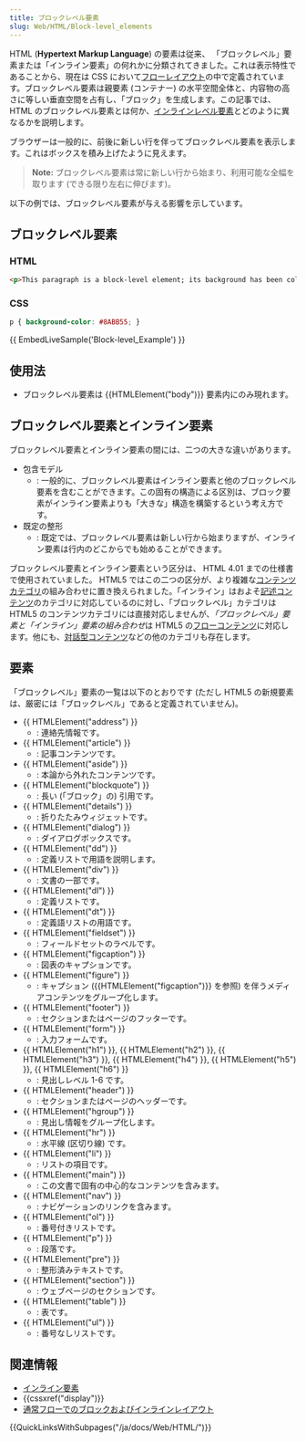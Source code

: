 ```yaml
---
title: ブロックレベル要素
slug: Web/HTML/Block-level_elements
---
```


HTML (**Hypertext Markup Language**) の要素は従来、 「ブロックレベル」要素または「インライン要素」の何れかに分類されてきました。これは表示特性であることから、現在は CSS において[フローレイアウト](/ja/docs/Web/CSS/CSS_Flow_Layout)の中で定義されています。ブロックレベル要素は親要素 (コンテナー) の水平空間全体と、内容物の高さに等しい垂直空間を占有し、「ブロック」を生成します。この記事では、 HTML のブロックレベル要素とは何か、[インラインレベル要素](/ja/docs/Web/HTML/Inline-level_elements)とどのように異なるかを説明します。

ブラウザーは一般的に、前後に新しい行を伴ってブロックレベル要素を表示します。これはボックスを積み上げたように見えます。

> **Note:** ブロックレベル要素は常に新しい行から始まり、利用可能な全幅を取ります (できる限り左右に伸びます)。

以下の例では、ブロックレベル要素が与える影響を示しています。

## ブロックレベル要素

### HTML

```html
<p>This paragraph is a block-level element; its background has been colored to display the paragraph's parent element.</p>
```

### CSS

```css
p { background-color: #8ABB55; }
```

{{ EmbedLiveSample('Block-level_Example') }}

## 使用法

- ブロックレベル要素は {{HTMLElement("body")}} 要素内にのみ現れます。

## ブロックレベル要素とインライン要素

ブロックレベル要素とインライン要素の間には、二つの大きな違いがあります。

- 包含モデル
  - : 一般的に、ブロックレベル要素はインライン要素と他のブロックレベル要素を含むことができます。この固有の構造による区別は、ブロック要素がインライン要素よりも「大きな」構造を構築するという考え方です。
- 既定の整形
  - : 既定では、ブロックレベル要素は新しい行から始まりますが、インライン要素は行内のどこからでも始めることができます。

ブロックレベル要素とインライン要素という区分は、 HTML 4.01 までの仕様書で使用されていました。 HTML5 ではこの二つの区分が、より複雑な[コンテンツカテゴリ](/ja/docs/Web/HTML/Content_categories)の組み合わせに置き換えられました。「インライン」はおよそ[記述コンテンツ](/ja/docs/Web/HTML/Content_categories#記述コンテンツ)のカテゴリに対応しているのに対し、「ブロックレベル」カテゴリは HTML5 のコンテンツカテゴリには直接対応しませんが、*「ブロックレベル」要素と「インライン」要素の組み合わせ*は HTML5 の[フローコンテンツ](/ja/docs/Web/HTML/Content_categories#フローコンテンツ)に対応します。他にも、[対話型コンテンツ](/ja/docs/Web/Guide/HTML/Content_categories#対話型コンテンツ)などの他のカテゴリも存在します。

## 要素

「ブロックレベル」要素の一覧は以下のとおりです (ただし HTML5 の新規要素は、厳密には「ブロックレベル」であると定義されていません)。

- {{ HTMLElement("address") }}
  - : 連絡先情報です。
- {{ HTMLElement("article") }}
  - : 記事コンテンツです。
- {{ HTMLElement("aside") }}
  - : 本論から外れたコンテンツです。
- {{ HTMLElement("blockquote") }}
  - : 長い (「ブロック」の) 引用です。
- {{ HTMLElement("details") }}
  - : 折りたたみウィジェットです。
- {{ HTMLElement("dialog") }}
  - : ダイアログボックスです。
- {{ HTMLElement("dd") }}
  - : 定義リストで用語を説明します。
- {{ HTMLElement("div") }}
  - : 文書の一部です。
- {{ HTMLElement("dl") }}
  - : 定義リストです。
- {{ HTMLElement("dt") }}
  - : 定義語リストの用語です。
- {{ HTMLElement("fieldset") }}
  - : フィールドセットのラベルです。
- {{ HTMLElement("figcaption") }}
  - : 図表のキャプションです。
- {{ HTMLElement("figure") }}
  - : キャプション ({{HTMLElement("figcaption")}} を参照) を伴うメディアコンテンツをグループ化します。
- {{ HTMLElement("footer") }}
  - : セクションまたはページのフッターです。
- {{ HTMLElement("form") }}
  - : 入力フォームです。
- {{ HTMLElement("h1") }}, {{ HTMLElement("h2") }}, {{ HTMLElement("h3") }}, {{ HTMLElement("h4") }}, {{ HTMLElement("h5") }}, {{ HTMLElement("h6") }}
  - : 見出しレベル 1-6 です。
- {{ HTMLElement("header") }}
  - : セクションまたはページのヘッダーです。
- {{ HTMLElement("hgroup") }}
  - : 見出し情報をグループ化します。
- {{ HTMLElement("hr") }}
  - : 水平線 (区切り線) です。
- {{ HTMLElement("li") }}
  - : リストの項目です。
- {{ HTMLElement("main") }}
  - : この文書で固有の中心的なコンテンツを含みます。
- {{ HTMLElement("nav") }}
  - : ナビゲーションのリンクを含みます。
- {{ HTMLElement("ol") }}
  - : 番号付きリストです。
- {{ HTMLElement("p") }}
  - : 段落です。
- {{ HTMLElement("pre") }}
  - : 整形済みテキストです。
- {{ HTMLElement("section") }}
  - : ウェブページのセクションです。
- {{ HTMLElement("table") }}
  - : 表です。
- {{ HTMLElement("ul") }}
  - : 番号なしリストです。

## 関連情報

- [インライン要素](/ja/docs/Web/HTML/Inline_elements)
- {{cssxref("display")}}
- [通常フローでのブロックおよびインラインレイアウト](/ja/docs/Web/CSS/CSS_Flow_Layout/Block_and_Inline_Layout_in_Normal_Flow)

{{QuickLinksWithSubpages("/ja/docs/Web/HTML/")}}
